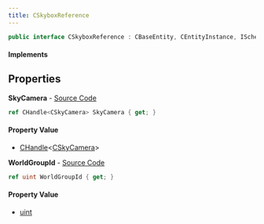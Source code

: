 ```yaml
---
title: CSkyboxReference
---
```


```csharp
public interface CSkyboxReference : CBaseEntity, CEntityInstance, ISchemaClass<CEntityInstance>, ISchemaClass<CBaseEntity>, ISchemaClass<CSkyboxReference>, ISchemaField, ISchemaClass, INativeHandle
```

#### Implements

## Properties

**SkyCamera** - [Source Code](https://github.com/swiftly-solution/swiftlys2/blob/main/managed/src/SwiftlyS2.Generated/Schemas/Interfaces/CSkyboxReference.cs#L18)

```csharp
ref CHandle<CSkyCamera> SkyCamera { get; }
```

#### Property Value

- [CHandle](/docs/api/shared/natives/chandle-1)<[CSkyCamera](/docs/api/shared/schemadefinitions/cskycamera)>

**WorldGroupId** - [Source Code](https://github.com/swiftly-solution/swiftlys2/blob/main/managed/src/SwiftlyS2.Generated/Schemas/Interfaces/CSkyboxReference.cs#L16)

```csharp
ref uint WorldGroupId { get; }
```

#### Property Value

- [uint](https://learn.microsoft.com/dotnet/api/system.uint32)

